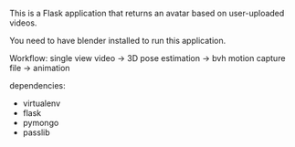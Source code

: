 This is a Flask application that returns an avatar based on user-uploaded videos.

You need to have blender installed to run this application.

Workflow:
single view video -> 3D pose estimation -> bvh motion capture file -> animation


dependencies:
- virtualenv
- flask
- pymongo
- passlib